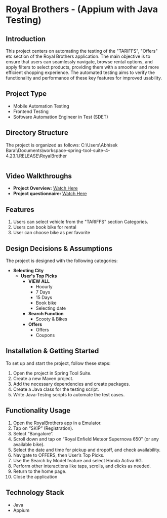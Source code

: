 # Royal Brothers - (Appium with Java Testing)

## Introduction

This project centers on automating the testing of the "TARIFFS", "Offers" etc section of the Royal Brothers application. The main objective is to ensure that users can seamlessly navigate, browse rental options, and apply filters to select products, providing them with a smoother and more efficient shopping experience. The automated testing aims to verify the functionality and performance of these key features for improved usability.

## Project Type

- Mobile Automation Testing
- Frontend Testing
- Software Automation Engineer in Test (SDET)

## Directory Structure

The project is organized as follows:
C:\Users\Abhisek Baral\Documents\workspace-spring-tool-suite-4-4.23.1.RELEASE\RoyalBrother

<img src="">



## Video Walkthroughs

- **Project Overview:** [Watch Here](https://www.youtube.com/watch?v=XNTC-bOnW8s)
- **Project questionnaire:** [Watch Here](https://youtu.be/LAWTVI4Wi4M?si=O3eUkzoVhmgTWFyh)

## Features

1. Users can select vehicle from the "TARIFFS" section Categories.
2. Users can book bike for rental
3. User can choose bike as per favorite

## Design Decisions & Assumptions

The project is designed with the following categories:

- **Selecting City**
  - **User's Top Picks**
    - **VIEW ALL**
      - Hoourly
      - 7 Days
      - 15 Days
      - Book bike
      - Selecting date
    - **Search Function**
      - Scooty & Bikes
    - **Offers**
      - Offers
      - Coupons

## Installation & Getting Started

To set up and start the project, follow these steps:

1. Open the project in Spring Tool Suite.
2. Create a new Maven project.
3. Add the necessary dependencies and create packages.
4. Create a Java class for the testing script.
5. Write Java-Testng scripts to automate the test cases.

## Functionality Usage

1. Open the RoyalBrothers app in a Emulator.
2. Tap on “SKIP” (Registration).
3. Select “Bangalore”.
4. Scroll down and tap on “Royal Enfield Meteor Supernova 650” (or any available bike).
5. Select the date and time for pickup and dropoff, and check availability.
6. Navigate to OFFERS, then User’s Top Picks.
7. Use the Search by Model feature and select Honda Activa 6G.
8. Perform other interactions like taps, scrolls, and clicks as needed.
9. Return to the home page.
10. Close the application

## Technology Stack

- Java
- Appium
